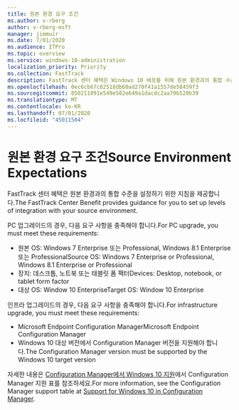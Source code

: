 ```yaml
---
title: 원본 환경 요구 조건
ms.author: v-rberg
author: v-rberg-msft
manager: jimmuir
ms.date: 7/01/2020
ms.audience: ITPro
ms.topic: overview
ms.service: windows-10-administration
localization_priority: Priority
ms.collection: FastTrack
description: FastTrack 센터 혜택은 Windows 10 배포를 위해 원본 환경과의 통합 수준을 설정하기 위한 지침을 제공합니다.
ms.openlocfilehash: 0ec6cb67c82518db60ad270f41a1557de58459f3
ms.sourcegitcommit: 850211891e549e582e649a1dacdc2aa79b520b39
ms.translationtype: MT
ms.contentlocale: ko-KR
ms.lasthandoff: 07/01/2020
ms.locfileid: "45011504"
---
```

# <a name="source-environment-expectations"></a><span data-ttu-id="6b284-103">원본 환경 요구 조건</span><span class="sxs-lookup"><span data-stu-id="6b284-103">Source Environment Expectations</span></span>

<span data-ttu-id="6b284-104">FastTrack 센터 혜택은 원본 환경과의 통합 수준을 설정하기 위한 지침을 제공합니다.</span><span class="sxs-lookup"><span data-stu-id="6b284-104">The FastTrack Center Benefit provides guidance for you to set up levels of integration with your source environment.</span></span>
  
<span data-ttu-id="6b284-105">PC 업그레이드의 경우, 다음 요구 사항을 충족해야 합니다.</span><span class="sxs-lookup"><span data-stu-id="6b284-105">For PC upgrade, you must meet these requirements:</span></span>

- <span data-ttu-id="6b284-106">원본 OS: Windows 7 Enterprise 또는 Professional, Windows 8.1 Enterprise 또는 Professional</span><span class="sxs-lookup"><span data-stu-id="6b284-106">Source OS: Windows 7 Enterprise or Professional, Windows 8.1 Enterprise or Professional</span></span>
- <span data-ttu-id="6b284-107">장치: 데스크톱, 노트북 또는 태블릿 폼 팩터</span><span class="sxs-lookup"><span data-stu-id="6b284-107">Devices: Desktop, notebook, or tablet form factor</span></span>
- <span data-ttu-id="6b284-108">대상 OS: Window 10 Enterprise</span><span class="sxs-lookup"><span data-stu-id="6b284-108">Target OS: Window 10 Enterprise</span></span>

<span data-ttu-id="6b284-109">인프라 업그레이드의 경우, 다음 요구 사항을 충족해야 합니다.</span><span class="sxs-lookup"><span data-stu-id="6b284-109">For infrastructure upgrade, you must meet these requirements:</span></span>   

- <span data-ttu-id="6b284-110">Microsoft Endpoint Configuration Manager</span><span class="sxs-lookup"><span data-stu-id="6b284-110">Microsoft Endpoint Configuration Manager</span></span>  
- <span data-ttu-id="6b284-111">Windows 10 대상 버전에서 Configuration Manager 버전을 지원해야 합니다.</span><span class="sxs-lookup"><span data-stu-id="6b284-111">The Configuration Manager version must be supported by the Windows 10 target version</span></span>

<span data-ttu-id="6b284-112">자세한 내용은 [Configuration Manager에서 Windows 10 지원](https://docs.microsoft.com/sccm/core/plan-design/configs/support-for-windows-10)에서 Configuration Manager 지원 표를 참조하세요.</span><span class="sxs-lookup"><span data-stu-id="6b284-112">For more information, see the Configuration Manager support table at [Support for Windows 10 in Configuration Manager](https://docs.microsoft.com/sccm/core/plan-design/configs/support-for-windows-10).</span></span>
  